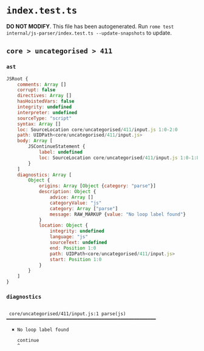 # `index.test.ts`

**DO NOT MODIFY**. This file has been autogenerated. Run `rome test internal/js-parser/index.test.ts --update-snapshots` to update.

## `core > uncategorised > 411`

### `ast`

```javascript
JSRoot {
	comments: Array []
	corrupt: false
	directives: Array []
	hasHoistedVars: false
	integrity: undefined
	interpreter: undefined
	sourceType: "script"
	syntax: Array []
	loc: SourceLocation core/uncategorised/411/input.js 1:0-2:0
	path: UIDPath<core/uncategorised/411/input.js>
	body: Array [
		JSContinueStatement {
			label: undefined
			loc: SourceLocation core/uncategorised/411/input.js 1:0-1:8
		}
	]
	diagnostics: Array [
		Object {
			origins: Array [Object {category: "parse"}]
			description: Object {
				advice: Array []
				categoryValue: "js"
				category: Array ["parse"]
				message: RAW_MARKUP {value: "No loop label found"}
			}
			location: Object {
				integrity: undefined
				language: "js"
				sourceText: undefined
				end: Position 1:0
				path: UIDPath<core/uncategorised/411/input.js>
				start: Position 1:0
			}
		}
	]
}
```

### `diagnostics`

```

 core/uncategorised/411/input.js:1 parse(js) ━━━━━━━━━━━━━━━━━━━━━━━━━━━━━━━━━━━━━━━━━━━━━━━━━━━━━━━

  ✖ No loop label found

    continue
    ^


```
